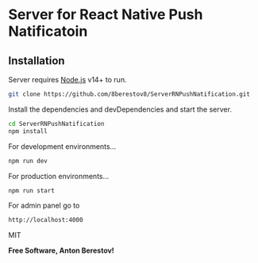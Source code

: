 # Server for React Native Push Natificatoin

## Installation

Server requires [Node.js](https://nodejs.org/) v14+ to run.

```sh
git clone https://github.com/8berestov8/ServerRNPushNatification.git
```

Install the dependencies and devDependencies and start the server.

```sh
cd ServerRNPushNatification
npm install
```

For development environments...

```sh
npm run dev
```

For production environments...

```sh
npm run start
```

For admin panel go to

```sh
http://localhost:4000
```

MIT

**Free Software, Anton Berestov!**
